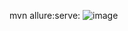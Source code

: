 mvn allure:serve:
![image](https://github.com/user-attachments/assets/23833d6d-4c68-4415-bfce-2aa00cc8f8a7)
